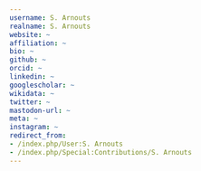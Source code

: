 ```yaml
---
username: S. Arnouts
realname: S. Arnouts
website: ~
affiliation: ~
bio: ~
github: ~
orcid: ~
linkedin: ~
googlescholar: ~
wikidata: ~
twitter: ~
mastodon-url: ~
meta: ~
instagram: ~
redirect_from:
- /index.php/User:S. Arnouts
- /index.php/Special:Contributions/S. Arnouts
---
```


